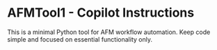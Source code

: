 <!-- Use this file to provide workspace-specific custom instructions to Copilot. For more details, visit https://code.visualstudio.com/docs/copilot/copilot-customization#_use-a-githubcopilotinstructionsmd-file -->

# AFMTool1 - Copilot Instructions

This is a minimal Python tool for AFM workflow automation.
Keep code simple and focused on essential functionality only.

